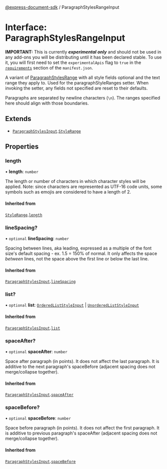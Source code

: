 [@express-document-sdk](../overview.md) / ParagraphStylesRangeInput

# Interface: ParagraphStylesRangeInput

<InlineAlert slots="text" variant="warning"/>

**IMPORTANT:** This is currently ***experimental only*** and should not be used in any add-ons you will be distributing until it has been declared stable. To use it, you will first need to set the `experimentalApis` flag to `true` in the [`requirements`](../../../manifest/index.md#requirements) section of the `manifest.json`.

A variant of [ParagraphStylesRange](paragraph-styles-range.md) with all style fields optional and the text range they apply to. Used for the
paragraphStyleRanges setter. When invoking the setter, any fields not specified are reset to their defaults.

Paragraphs are separated by newline characters (`\n`). The ranges specified here should align with
those boundaries.

## Extends

-   [`ParagraphStylesInput`](paragraph-styles-input.md).[`StyleRange`](style-range.md)

## Properties

### length

• **length**: `number`

The length or number of characters in which character styles will be applied.
Note: since characters are represented as UTF-16 code units, some symbols
such as emojis are considered to have a length of 2.

#### Inherited from

[`StyleRange`](style-range.md).[`length`](style-range.md#length)

<HorizontalLine />

### lineSpacing?

• `optional` **lineSpacing**: `number`

Spacing between lines, aka leading, expressed as a multiple of the font size's default spacing - ex. 1.5 = 150% of normal.
It only affects the space *between* lines, not the space above the first line or below the last line.

#### Inherited from

[`ParagraphStylesInput`](paragraph-styles-input.md).[`lineSpacing`](paragraph-styles-input.md#linespacing)

<HorizontalLine />

### list?

• `optional` **list**: [`OrderedListStyleInput`](ordered-list-style-input.md) \| [`UnorderedListStyleInput`](unordered-list-style-input.md)

#### Inherited from

[`ParagraphStylesInput`](paragraph-styles-input.md).[`list`](paragraph-styles-input.md#list)

<HorizontalLine />

### spaceAfter?

• `optional` **spaceAfter**: `number`

Space after paragraph (in points). It does not affect the last paragraph. It is additive to the next paragraph's spaceBefore
(adjacent spacing does not merge/collapse together).

#### Inherited from

[`ParagraphStylesInput`](paragraph-styles-input.md).[`spaceAfter`](paragraph-styles-input.md#spaceafter)

<HorizontalLine />

### spaceBefore?

• `optional` **spaceBefore**: `number`

Space before paragraph (in points). It does not affect the first paragraph. It is additive to previous paragraph's spaceAfter
(adjacent spacing does not merge/collapse together).

#### Inherited from

[`ParagraphStylesInput`](paragraph-styles-input.md).[`spaceBefore`](paragraph-styles-input.md#spacebefore)
